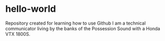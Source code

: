 # hello-world
Repository created for learning how to use Github
I am a technical communicator living by the banks of the Possession Sound with a Honda VTX 1800S.
